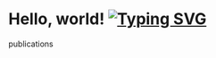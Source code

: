 # Hello, world! [![Typing SVG](https://readme-typing-svg.herokuapp.com?color=%C0FF2E&lines=My+name+is+Tanya)](https://git.io/typing-svg)
publications

